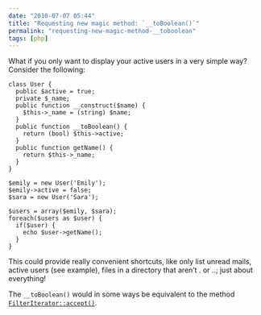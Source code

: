 ```yaml
---
date: "2010-07-07 05:44"
title: "Requesting new magic method: `__toBoolean()`"
permalink: "requesting-new-magic-method-__toboolean"
tags: [php]
---
```


What if you only want to display your active users in a very simple way? Consider the following:

```
class User {
  public $active = true;
  private $_name;
  public function __construct($name) {
    $this->_name = (string) $name;
  }
  public function __toBoolean() {
    return (bool) $this->active;
  }
  public function getName() {
    return $this->_name;
  }
}

$emily = new User('Emily');
$emily->active = false;
$sara = new User('Sara');

$users = array($emily, $sara);
foreach($users as $user) {
  if($user) {
    echo $user->getName();
  }
}
```

This could provide really convenient shortcuts, like only list unread mails, active users (see example), files in a directory that aren’t . or ..; just about everything!

The `__toBoolean()` would in some ways be equivalent to the method [`FilterIterator::accept()`](http://www.php.net/manual/en/class.filteriterator.php).
